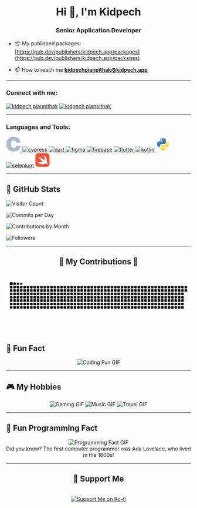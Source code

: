 <h1 align="center">Hi 👋, I'm Kidpech</h1>
<h3 align="center">Senior Application Developer</h3>

- 📦 My published packages: [https://pub.dev/publishers/kidpech.app/packages](https://pub.dev/publishers/kidpech.app/packages)

- 📫 How to reach me **kidpechpianpithak@kidpech.app**

---

<h3 align="left">Connect with me:</h3>
<p align="left">
<a href="https://linkedin.com/in/kidpech pianpithak" target="blank"><img align="center" src="https://raw.githubusercontent.com/rahuldkjain/github-profile-readme-generator/master/src/images/icons/Social/linked-in-alt.svg" alt="kidpech pianpithak" height="30" width="40" /></a>
<a href="https://fb.com/kidpech pianpithak" target="blank"><img align="center" src="https://raw.githubusercontent.com/rahuldkjain/github-profile-readme-generator/master/src/images/icons/Social/facebook.svg" alt="kidpech pianpithak" height="30" width="40" /></a>
</p>

---

<h3 align="left">Languages and Tools:</h3>
<p align="left"> 
  <a href="https://www.cprogramming.com/" target="_blank" rel="noreferrer"> <img src="https://raw.githubusercontent.com/devicons/devicon/master/icons/c/c-original.svg" alt="c" width="40" height="40"/> </a> 
  <a href="https://www.cypress.io" target="_blank" rel="noreferrer"> <img src="https://raw.githubusercontent.com/simple-icons/simple-icons/6e46ec1fc23b60c8fd0d2f2ff46db82e16dbd75f/icons/cypress.svg" alt="cypress" width="40" height="40"/> </a> 
  <a href="https://dart.dev" target="_blank" rel="noreferrer"> <img src="https://www.vectorlogo.zone/logos/dartlang/dartlang-icon.svg" alt="dart" width="40" height="40"/> </a> 
  <a href="https://www.figma.com/" target="_blank" rel="noreferrer"> <img src="https://www.vectorlogo.zone/logos/figma/figma-icon.svg" alt="figma" width="40" height="40"/> </a> 
  <a href="https://firebase.google.com/" target="_blank" rel="noreferrer"> <img src="https://www.vectorlogo.zone/logos/firebase/firebase-icon.svg" alt="firebase" width="40" height="40"/> </a> 
  <a href="https://flutter.dev" target="_blank" rel="noreferrer"> <img src="https://www.vectorlogo.zone/logos/flutterio/flutterio-icon.svg" alt="flutter" width="40" height="40"/> </a> 
  <a href="https://kotlinlang.org" target="_blank" rel="noreferrer"> <img src="https://www.vectorlogo.zone/logos/kotlinlang/kotlinlang-icon.svg" alt="kotlin" width="40" height="40"/> </a> 
  <a href="https://www.python.org" target="_blank" rel="noreferrer"> <img src="https://raw.githubusercontent.com/devicons/devicon/master/icons/python/python-original.svg" alt="python" width="40" height="40"/> </a> 
  <a href="https://www.selenium.dev" target="_blank" rel="noreferrer"> <img src="https://raw.githubusercontent.com/detain/svg-logos/780f25886640cef088af994181646db2f6b1a3f8/svg/selenium-logo.svg" alt="selenium" width="40" height="40"/> </a> 
  <a href="https://developer.apple.com/swift/" target="_blank" rel="noreferrer"> <img src="https://raw.githubusercontent.com/devicons/devicon/master/icons/swift/swift-original.svg" alt="swift" width="40" height="40"/> </a> 
</p>

---

## 🚀 GitHub Stats

![Visitor Count](https://komarev.com/ghpvc/?username=Kidpech-code&label=Profile%20Views&color=brightgreen&style=flat)

![Commits per Day](https://github-readme-stats.vercel.app/api?username=Kidpech-code&show_icons=true&count_private=true&include_all_commits=true&theme=radical)

![Contributions by Month](https://github-contribution-stats.vercel.app/api/?username=Kidpech-code)

![Followers](https://img.shields.io/github/followers/Kidpech-code?style=social)

---

<div align="center">
  <h2>🐍 My Contributions 🐍</h2>
  <br>
  <img alt="snake eating my contributions" src="https://github.com/Kidpech-code/Kidpech-code/blob/main/output/github-contribution-grid-snake.svg" />
  <br/><br/><br/>
</div>

## 🎉 Fun Fact

<p align="center">
  <img src="https://media.giphy.com/media/3o7abldj0b3rxrZUxW/giphy.gif" alt="Coding Fun GIF" width="300px"/>
</p>

---

## 🎮 My Hobbies

<p align="center">
  <img src="https://media.giphy.com/media/l3vR85PnGsBwu1PFK/giphy.gif" alt="Gaming GIF" width="300px"/>
  <img src="https://media.giphy.com/media/26xBukhKdgQf6r2Oc/giphy.gif" alt="Music GIF" width="300px"/>
  <img src="https://media.giphy.com/media/9J7tdYltWyXIY/giphy.gif" alt="Travel GIF" width="300px"/>
</p>

---

## 🌟 Fun Programming Fact

<p align="center">
  <img src="https://media.giphy.com/media/du3J3cXyzhj75IOgvA/giphy.gif" alt="Programming Fact GIF" width="300px"/>
  <br/>
  Did you know? The first computer programmer was Ada Lovelace, who lived in the 1800s!
</p>

---

<div align="center">
  <h2> 💖 Support Me </h2>
  <br>
  <a href="https://ko-fi.com/J3J61KOD48" target="_blank">
    <img src="https://ko-fi.com/img/githubbutton_sm.svg" alt="Support Me on Ko-fi" />
  </a>
  <br/><br/><br/>
</div>


